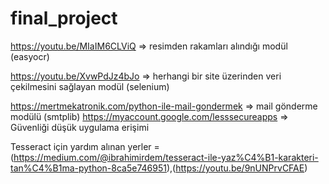 # final_project

https://youtu.be/MIaIM6CLViQ   => resimden rakamları alındığı modül (easyocr)

https://youtu.be/XvwPdJz4bJo => herhangi bir site üzerinden veri çekilmesini sağlayan modül (selenium)

https://mertmekatronik.com/python-ile-mail-gondermek => mail gönderme modülü (smtplib)
https://myaccount.google.com/lesssecureapps => Güvenliği düşük uygulama erişimi

Tesseract için yardım alınan yerler = (https://medium.com/@ibrahimirdem/tesseract-ile-yaz%C4%B1-karakteri-tan%C4%B1ma-python-8ca5e746951),(https://youtu.be/9nUNPrvCFAE)